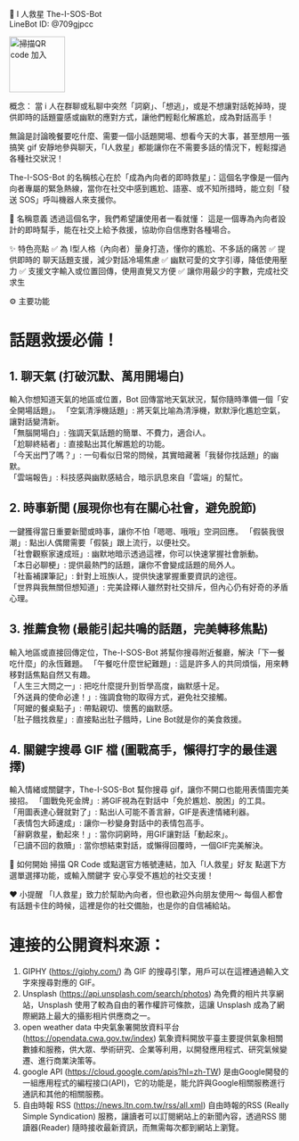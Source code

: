 🤖 I 人救星 The-I-SOS-Bot  
LineBot ID: @709gjpcc 



<img src="https://github.com/user-attachments/assets/ac7ce86b-b69b-4b00-932d-0eaffb13e9ee" alt="掃描QR code 加入" style="width: 100px; height: auto;">

概念： 當 i 人在群聊或私聊中突然「詞窮」、「想逃」，或是不想讓對話乾掉時，提供即時的話題靈感或幽默的應對方式，讓他們輕鬆化解尷尬，成為對話高手！

無論是討論晚餐要吃什麼、需要一個小話題開場、想看今天的大事，甚至想用一張搞笑 gif 安靜地參與聊天，「I人救星」都能讓你在不需要多話的情況下，輕鬆撐過各種社交狀況！

The-I-SOS-Bot 的名稱核心在於「成為內向者的即時救星」：這個名字像是一個內向者專屬的緊急熱線，當你在社交中感到尷尬、語塞、或不知所措時，能立刻「發送 SOS」呼叫機器人來支援你。

🧐 名稱意義
透過這個名字，我們希望讓使用者一看就懂：
這是一個專為內向者設計的即時幫手，能在社交上給予救援，協助你自信應對各種場合。

✨ 特色亮點
✅ 為 I型人格（內向者）量身打造，懂你的尷尬、不多話的痛苦
✅ 提供即時的 聊天話題支援，減少對話冷場焦慮
✅ 幽默可愛的文字引導，降低使用壓力
✅ 支援文字輸入或位置回傳，使用直覺又方便
✅ 讓你用最少的字數，完成社交求生

⚙️ 主要功能
# 話題救援必備！
## 1. 聊天氣 (打破沉默、萬用開場白)
輸入你想知道天氣的地區或位置，Bot 回傳當地天氣狀況，幫你隨時準備一個「安全開場話題」。
「空氣清淨機話題」: 將天氣比喻為清淨機，默默淨化尷尬空氣，讓對話變清新。  
「無腦開場白」: 強調天氣話題的簡單、不費力，適合i人。  
「尬聊終結者」: 直接點出其化解尷尬的功能。  
「今天出門了嗎？」: 一句看似日常的問候，其實暗藏著「我替你找話題」的幽默。  
「雲端報告」: 科技感與幽默感結合，暗示訊息來自「雲端」的幫忙。  
## 2. 時事新聞 (展現你也有在關心社會，避免脫節)
一鍵獲得當日重要新聞或時事，讓你不怕「嗯嗯、哦哦」空洞回應。
「假裝我很潮」: 點出i人偶爾需要「假裝」跟上流行，以便社交。  
「社會觀察家速成班」: 幽默地暗示透過這裡，你可以快速掌握社會脈動。  
「本日必聊梗」: 提供最熱門的話題，讓你不會變成話題的局外人。  
「社畜補課筆記」: 針對上班族i人，提供快速掌握重要資訊的途徑。  
「世界與我無關但想知道」: 完美詮釋i人雖然對社交排斥，但內心仍有好奇的矛盾心理。  
## 3. 推薦食物 (最能引起共鳴的話題，完美轉移焦點)
輸入地區或直接回傳定位，The-I-SOS-Bot 將幫你搜尋附近餐廳，解決「下一餐吃什麼」的永恆難題。
「午餐吃什麼世紀難題」: 這是許多人的共同煩惱，用來轉移對話焦點自然又有趣。  
「人生三大問之一」: 把吃什麼提升到哲學高度，幽默感十足。  
「外送員的使命必達！」: 強調食物的取得方式，避免社交接觸。  
「阿嬤的餐桌點子」: 帶點親切、懷舊的幽默感。  
「肚子餓找救星」: 直接點出肚子餓時，Line Bot就是你的美食救援。  
## 4. 關鍵字搜尋 GIF 檔 (圖戰高手，懶得打字的最佳選擇)
輸入情緒或關鍵字，The-I-SOS-Bot 幫你搜尋 gif，讓你不開口也能用表情圖完美接招。
「圖戰免死金牌」: 將GIF視為在對話中「免於尷尬、脫困」的工具。  
「用圖表達心聲就對了」: 點出i人可能不善言辭，GIF是表達情緒利器。  
「表情包大師速成」: 讓你一秒變身對話中的表情包高手。  
「辭窮救星，動起來！」: 當你詞窮時，用GIF讓對話「動起來」。  
「已讀不回的救贖」: 當你想結束對話，或懶得回覆時，一個GIF完美解決。  

📱 如何開始
掃描 QR Code 或點選官方帳號連結，加入「I人救星」好友
點選下方選單選擇功能，或輸入關鍵字
安心享受不尷尬的社交支援！

❤️ 小提醒
「I人救星」致力於幫助內向者，但也歡迎外向朋友使用～
每個人都會有話題卡住的時候，這裡是你的社交備胎，也是你的自信補給站。

# 連接的公開資料來源：
1. GIPHY (https://giphy.com/)
     為 GIF 的搜尋引擎，用戶可以在這裡通過輸入文字來搜尋對應的 GIF。
2. Unsplash (https://api.unsplash.com/search/photos)
     為免費的相片共享網站，Unsplash 使用了較為自由的著作權許可條款，這讓 Unsplash 成為了網際網路上最大的攝影相片供應商之一。
3. open weather data 中央氣象署開放資料平台 (https://opendata.cwa.gov.tw/index)
     氣象資料開放平臺主要提供氣象相關數據和服務，供大眾、學術研究、企業等利用，以開發應用程式、研究氣候變遷、進行商業決策等。
4. google API (https://cloud.google.com/apis?hl=zh-TW)
     是由Google開發的一組應用程式的編程接口(API)，它的功能是，能允許與Google相關服務進行通訊和其他的相關服務。
5. 自由時報 RSS (https://news.ltn.com.tw/rss/all.xml)
      自由時報的RSS (Really Simple Syndication) 服務，讓讀者可以訂閱網站上的新聞內容，透過RSS 閱讀器(Reader) 隨時接收最新資訊，而無需每次都到網站上瀏覽。 
